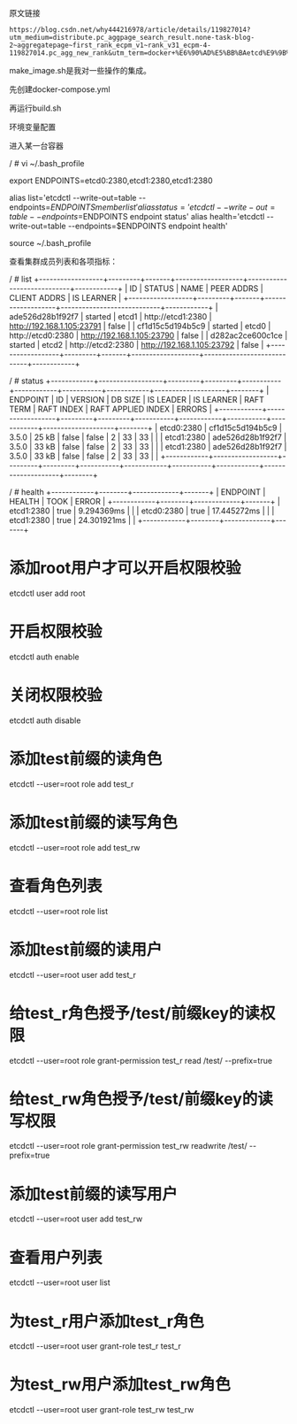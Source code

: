 原文链接

    https://blog.csdn.net/why444216978/article/details/119827014?utm_medium=distribute.pc_aggpage_search_result.none-task-blog-2~aggregatepage~first_rank_ecpm_v1~rank_v31_ecpm-4-119827014.pc_agg_new_rank&utm_term=docker+%E6%90%AD%E5%BB%BAetcd%E9%9B%86%E7%BE%A4&spm=1000.2123.3001.4430

make_image.sh是我对一些操作的集成。

先创建docker-compose.yml

再运行build.sh

环境变量配置

进入某一台容器

/ # vi ~/.bash_profile

export ENDPOINTS=etcd0:2380,etcd1:2380,etcd1:2380

alias list='etcdctl --write-out=table --endpoints=$ENDPOINTS member list'
alias status='etcdctl --write-out=table --endpoints=$ENDPOINTS endpoint status'
alias health='etcdctl --write-out=table --endpoints=$ENDPOINTS endpoint health'

source ~/.bash_profile

查看集群成员列表和各项指标：

/ # list
+------------------+---------+-------+-------------------+----------------------------+------------+
|        ID        | STATUS  | NAME  |    PEER ADDRS     |        CLIENT ADDRS        | IS LEARNER |
+------------------+---------+-------+-------------------+----------------------------+------------+
| ade526d28b1f92f7 | started | etcd1 | http://etcd1:2380 | http://192.168.1.105:23791 |      false |
| cf1d15c5d194b5c9 | started | etcd0 | http://etcd0:2380 | http://192.168.1.105:23790 |      false |
| d282ac2ce600c1ce | started | etcd2 | http://etcd2:2380 | http://192.168.1.105:23792 |      false |
+------------------+---------+-------+-------------------+----------------------------+------------+



/ # status
+------------+------------------+---------+---------+-----------+------------+-----------+------------+--------------------+--------+
|  ENDPOINT  |        ID        | VERSION | DB SIZE | IS LEADER | IS LEARNER | RAFT TERM | RAFT INDEX | RAFT APPLIED INDEX | ERRORS |
+------------+------------------+---------+---------+-----------+------------+-----------+------------+--------------------+--------+
| etcd0:2380 | cf1d15c5d194b5c9 |   3.5.0 |   25 kB |     false |      false |         2 |         33 |                 33 |        |
| etcd1:2380 | ade526d28b1f92f7 |   3.5.0 |   33 kB |     false |      false |         2 |         33 |                 33 |        |
| etcd1:2380 | ade526d28b1f92f7 |   3.5.0 |   33 kB |     false |      false |         2 |         33 |                 33 |        |
+------------+------------------+---------+---------+-----------+------------+-----------+------------+--------------------+--------+



/ # health
+------------+--------+-------------+-------+
|  ENDPOINT  | HEALTH |    TOOK     | ERROR |
+------------+--------+-------------+-------+
| etcd1:2380 |   true |  9.294369ms |       |
| etcd0:2380 |   true | 17.445272ms |       |
| etcd1:2380 |   true | 24.301921ms |       |
+------------+--------+-------------+-------+


# 添加root用户才可以开启权限校验
etcdctl user add root

# 开启权限校验
etcdctl auth enable

# 关闭权限校验
etcdctl auth disable

# 添加test前缀的读角色
etcdctl --user=root role add test_r

# 添加test前缀的读写角色
etcdctl --user=root role add test_rw

# 查看角色列表
etcdctl --user=root role list

# 添加test前缀的读用户
etcdctl --user=root user add test_r

# 给test_r角色授予/test/前缀key的读权限
etcdctl --user=root role grant-permission test_r read /test/ --prefix=true

# 给test_rw角色授予/test/前缀key的读写权限
etcdctl --user=root role grant-permission test_rw readwrite /test/ --prefix=true

# 添加test前缀的读写用户
etcdctl --user=root user add test_rw

# 查看用户列表
etcdctl --user=root user list

# 为test_r用户添加test_r角色
etcdctl --user=root user grant-role test_r test_r

# 为test_rw用户添加test_rw角色
etcdctl --user=root user grant-role test_rw test_rw